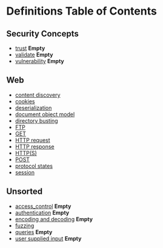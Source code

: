 # Definitions Table of Contents
## Security Concepts
- [trust](trust.md)  **Empty**
- [validate](validate.md)  **Empty**
- [vulnerability](vulnerability.md) **Empty**

## Web
- [content discovery](web_tech/content_discovery.md)
- [cookies](web_tech/cookies.md)
- [deserialization](web_tech/deserialization.md)
- [document object model](web_tech/document_objet_model_dom.md)
- [directory busting](web_tech/directory_busting.md)
- [FTP](web_tech/FTP.md)
- [GET](web_tech/GET.md)
- [HTTP request](web_tech/http_request.md)
- [HTTP response](web_tech/http_response.md)
- [HTTP(S)](web_tech/http-s.md)
- [POST](web_tech/POST.md)
- [protocol states](web_tech/protocol_states.md)
- [session](web_tech/session.md)

## Unsorted
- [access_control](access_control.md)  **Empty**
- [authentication](authentication.md) **Empty**
- [encoding and decoding](encoding_decoding.md) **Empty**
- [fuzzing](fuzzing.md)
- [queries](queries.md) **Empty**
- [user supplied input](user_supplied_input.md)  **Empty**

